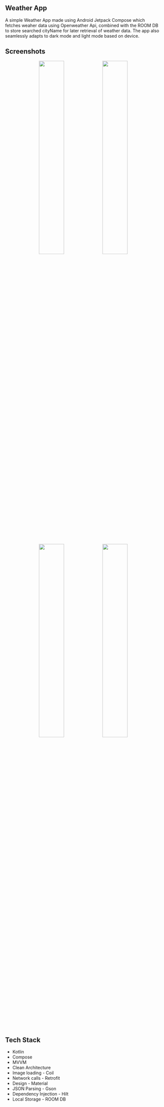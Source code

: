 ## Weather App
 A simple Weather App made using Android Jetpack Compose which fetches weaher data using Openweather Api, combined with the ROOM DB to store searched cityName for later retrieval of weather data.
 The app also seamlessly adapts to dark mode and light mode based on device.

 ## Screenshots

<div align="center">
<div>
<img src="https://github.com/prasidhanchan/Weath!er/assets/92362239/9f7b531c-691f-43fa-a1c4-30a8415c3d08" width="40%" />
<img src="https://github.com/prasidhanchan/Weather/assets/92362239/3c11fdae-981a-44e8-8dc6-6d69c012cbe3" width="40%" />
<img src="https://github.com/prasidhanchan/Weather/assets/92362239/c6871790-1eca-40e9-85fc-d30ee60da47d" width="40%" />
<img src="https://github.com/prasidhanchan/Weather/assets/92362239/9be3d3e0-ab76-4dd5-ad8b-bb43257e4db4" width="40%" />
</div>
</div>

 ## Tech Stack
 * Kotlin
 * Compose
 * MVVM
 * Clean Architecture
 * Image loading - Coil
 * Network calls - Retrofit
 * Design - Material
 * JSON Parsing - Gson
 * Dependency Injection - Hilt
 * Local Storage - ROOM DB
